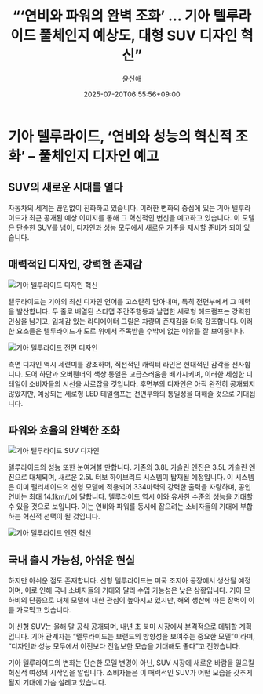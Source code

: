 ﻿---
title: "“‘연비와 파워의 완벽 조화’ … 기아 텔루라이드 풀체인지 예상도, 대형 SUV 디자인 혁신”"
description: "## 실차에 가까운 예상 이미지 등장 새로운 디자인 철학 담아낸 전면부 연비·성능 모두 잡은 하이브리드 탑재 ..."
date: 2025-07-20T06:55:56+09:00
author: "윤신애"
categories: ["automotive"]
tags: ["뉴스", "이슈", "기아", "텔루라이드", "텔루라이드 풀체인지 예상도", "하이브리드 SUV", "디자인 혁신"]
hash: c6a8c0eb
source_url: "https://www.reportera.co.kr/car/kia-telluride-full-change-rendering/"
url: "/automotive/yeonbiwa-paweoyi-wanbyeog-johwa/"
images: ["https://imagedelivery.net/BhPWbivJAhTvor9c-8lV2w/b169f4d1-6213-4de0-453c-7482d70b2f00/public", "https://imagedelivery.net/BhPWbivJAhTvor9c-8lV2w/3d86c1d3-b7bb-4060-b448-03c05b07f100/public", "https://imagedelivery.net/BhPWbivJAhTvor9c-8lV2w/23d233ba-6e1a-461b-ee72-552ba9f85000/public", "https://imagedelivery.net/BhPWbivJAhTvor9c-8lV2w/b438b0b4-b627-4994-0ef6-f006f6322d00/public"]
thumbnail: "https://imagedelivery.net/BhPWbivJAhTvor9c-8lV2w/b169f4d1-6213-4de0-453c-7482d70b2f00/public"
image: "https://imagedelivery.net/BhPWbivJAhTvor9c-8lV2w/b169f4d1-6213-4de0-453c-7482d70b2f00/public"
featured_image: "https://imagedelivery.net/BhPWbivJAhTvor9c-8lV2w/b169f4d1-6213-4de0-453c-7482d70b2f00/public"
image_width: 1200
image_height: 630
slug: "yeonbiwa-paweoyi-wanbyeog-johwa"
type: "post"
layout: "single"
news_keywords: "뉴스, 이슈, 기아, 텔루라이드, 텔루라이드 풀체인지 예상도"
robots: "index, follow"
draft: false
---

# 기아 텔루라이드, ‘연비와 성능의 혁신적 조화’ – 풀체인지 디자인 예고

## SUV의 새로운 시대를 열다

자동차의 세계는 끊임없이 진화하고 있습니다. 이러한 변화의 중심에 있는 기아 텔루라이드가 최근 공개된 예상 이미지를 통해 그 혁신적인 변신을 예고하고 있습니다. 이 모델은 단순한 SUV를 넘어, 디자인과 성능 모두에서 새로운 기준을 제시할 준비가 되어 있습니다.

## 매력적인 디자인, 강력한 존재감


![기아 텔루라이드 디자인 혁신](https://imagedelivery.net/BhPWbivJAhTvor9c-8lV2w/b169f4d1-6213-4de0-453c-7482d70b2f00/public)


텔루라이드는 기아의 최신 디자인 언어를 고스란히 담아내며, 특히 전면부에서 그 매력을 발산합니다. 두 줄로 배열된 스타맵 주간주행등과 날렵한 세로형 헤드램프는 강력한 인상을 남기고, 입체감 있는 라디에이터 그릴은 차량의 존재감을 더욱 강조합니다. 이러한 요소들은 텔루라이드가 도로 위에서 주목받을 수밖에 없는 이유를 잘 보여줍니다.


![기아 텔루라이드 전면 디자인](https://imagedelivery.net/BhPWbivJAhTvor9c-8lV2w/3d86c1d3-b7bb-4060-b448-03c05b07f100/public)


측면 디자인 역시 세련미를 강조하며, 직선적인 캐릭터 라인은 현대적인 감각을 선사합니다. 도어 하단과 오버휀더의 색상 통일은 고급스러움을 배가시키며, 이러한 세심한 디테일이 소비자들의 시선을 사로잡을 것입니다. 후면부의 디자인은 아직 완전히 공개되지 않았지만, 예상되는 세로형 LED 테일램프는 전면부와의 통일성을 더해줄 것으로 기대됩니다.

## 파워와 효율의 완벽한 조화


![기아 텔루라이드 SUV 디자인](https://imagedelivery.net/BhPWbivJAhTvor9c-8lV2w/23d233ba-6e1a-461b-ee72-552ba9f85000/public)


텔루라이드의 성능 또한 눈여겨볼 만합니다. 기존의 3.8L 가솔린 엔진은 3.5L 가솔린 엔진으로 대체되며, 새로운 2.5L 터보 하이브리드 시스템이 탑재될 예정입니다. 이 시스템은 이미 팰리세이드의 신형 모델에 적용되어 334마력의 강력한 출력을 자랑하며, 공인 연비는 최대 14.1km/L에 달합니다. 텔루라이드 역시 이와 유사한 수준의 성능을 기대할 수 있을 것으로 보입니다. 이는 연비와 파워를 동시에 잡으려는 소비자들의 기대에 부합하는 혁신적 선택이 될 것입니다.


![기아 텔루라이드 엔진 혁신](https://imagedelivery.net/BhPWbivJAhTvor9c-8lV2w/b438b0b4-b627-4994-0ef6-f006f6322d00/public)


## 국내 출시 가능성, 아쉬운 현실

하지만 아쉬운 점도 존재합니다. 신형 텔루라이드는 미국 조지아 공장에서 생산될 예정이며, 이로 인해 국내 소비자들의 기대와 달리 수입 가능성은 낮은 상황입니다. 기아 모하비의 단종으로 대체 모델에 대한 관심이 높아지고 있지만, 해외 생산에 따른 장벽이 이를 가로막고 있습니다.

이 신형 SUV는 올해 말 공식 공개되며, 내년 초 북미 시장에서 본격적으로 데뷔할 계획입니다. 기아 관계자는 “텔루라이드는 브랜드의 방향성을 보여주는 중요한 모델”이라며, “디자인과 성능 모두에서 이전보다 진일보한 모습을 기대해도 좋다”고 전했습니다.

기아 텔루라이드의 변화는 단순한 모델 변경이 아닌, SUV 시장에 새로운 바람을 일으킬 혁신적 여정의 시작임을 알립니다. 소비자들은 이 매력적인 SUV가 어떤 모습을 갖추게 될지 기대에 가슴 설레고 있습니다.

